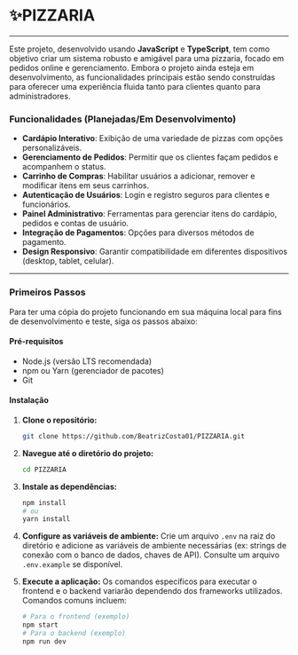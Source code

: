 # ✨PIZZARIA
-----

Este projeto, desenvolvido usando **JavaScript** e **TypeScript**, tem como objetivo criar um sistema robusto e amigável para uma pizzaria, focado em pedidos online e gerenciamento. Embora o projeto ainda esteja em desenvolvimento, as funcionalidades principais estão sendo construídas para oferecer uma experiência fluida tanto para clientes quanto para administradores.

### Funcionalidades (Planejadas/Em Desenvolvimento)

  * **Cardápio Interativo**: Exibição de uma variedade de pizzas com opções personalizáveis.
  * **Gerenciamento de Pedidos**: Permitir que os clientes façam pedidos e acompanhem o status.
  * **Carrinho de Compras**: Habilitar usuários a adicionar, remover e modificar itens em seus carrinhos.
  * **Autenticação de Usuários**: Login e registro seguros para clientes e funcionários.
  * **Painel Administrativo**: Ferramentas para gerenciar itens do cardápio, pedidos e contas de usuário.
  * **Integração de Pagamentos**: Opções para diversos métodos de pagamento.
  * **Design Responsivo**: Garantir compatibilidade em diferentes dispositivos (desktop, tablet, celular).


-----

### Primeiros Passos

Para ter uma cópia do projeto funcionando em sua máquina local para fins de desenvolvimento e teste, siga os passos abaixo:

#### Pré-requisitos

  * Node.js (versão LTS recomendada)
  * npm ou Yarn (gerenciador de pacotes)
  * Git

#### Instalação

1.  **Clone o repositório:**

    ```bash
    git clone https://github.com/BeatrizCosta01/PIZZARIA.git
    ```

2.  **Navegue até o diretório do projeto:**

    ```bash
    cd PIZZARIA
    ```

3.  **Instale as dependências:**

    ```bash
    npm install
    # ou
    yarn install
    ```

4.  **Configure as variáveis de ambiente:**
    Crie um arquivo `.env` na raiz do diretório e adicione as variáveis de ambiente necessárias (ex: strings de conexão com o banco de dados, chaves de API). Consulte um arquivo `.env.example` se disponível.

5.  **Execute a aplicação:**
    Os comandos específicos para executar o frontend e o backend variarão dependendo dos frameworks utilizados. Comandos comuns incluem:

    ```bash
    # Para o frontend (exemplo)
    npm start
    # Para o backend (exemplo)
    npm run dev
    ```

